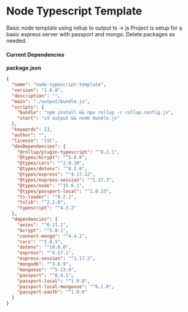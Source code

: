 # Node Typescript Template

Basic node template using rollup to output ts -> js
Project is setup for a basic express server with passport and mongo. 
Delete packages as needed. 

#### Current Dependencies

**package.json**

```json
{
  "name": "node-typescript-template",
  "version": "1.0.0",
  "description": "",
  "main": "./output/bundle.js",
  "scripts": {
    "bundle": "npm install && npx rollup -c rollup.config.js",
    "start": "cd output && node bundle.js"
  },
  "keywords": [],
  "author": "",
  "license": "ISC",
  "devDependencies": {
    "@rollup/plugin-typescript": "^8.2.1",
    "@types/bcrypt": "^5.0.0",
    "@types/cors": "^2.8.10",
    "@types/dotenv": "^8.2.0",
    "@types/express": "^4.17.12",
    "@types/express-session": "^1.17.3",
    "@types/node": "^15.6.1",
    "@types/passport-local": "^1.0.33",
    "ts-loader": "^9.2.2",
    "tslib": "^2.2.0",
    "typescript": "^4.3.2"
  },
  "dependencies": {
    "axios": "^0.21.1",
    "bcrypt": "^5.0.1",
    "connect-mongo": "^4.4.1",
    "cors": "^2.8.5",
    "dotenv": "^10.0.0",
    "express": "^4.17.1",
    "express-session": "^1.17.2",
    "mongodb": "^3.6.9",
    "mongoose": "^5.13.0",
    "passport": "^0.4.1",
    "passport-local": "^1.0.0",
    "passport-local-mongoose": "^6.1.0",
    "passport-oauth": "^1.0.0"
  }
}
```
